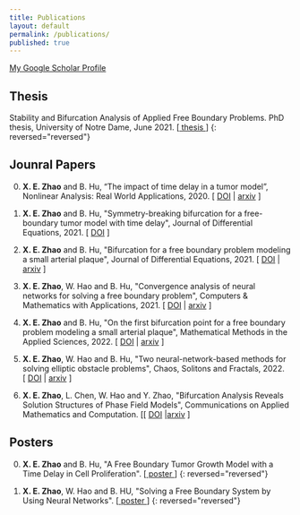 ```yaml
---
title: Publications
layout: default
permalink: /publications/
published: true
---
```


<a href="https://scholar.google.com/citations?user=jlRNTa8AAAAJ&hl=en">My Google Scholar Profile</a>

## Thesis
Stability and Bifurcation Analysis of Applied Free Boundary Problems. PhD thesis, University of Notre Dame, June 2021. [[ thesis ](https://drive.google.com/file/d/1Mrph0rRfZuhuKckJBSTx0xkz_KzfTBI9/view?usp=sharing)]
{: reversed="reversed"}


## Jounral Papers
0. <b>X. E. Zhao</b> and B. Hu, “The impact of time delay in a tumor model”, Nonlinear Analysis: Real World Applications, 2020. [&nbsp;<a href="https://www.sciencedirect.com/science/article/abs/pii/S1468121818312732">DOI</a>&nbsp;| 
<a href="https://arxiv.org/abs/1907.01148">arxiv</a>&nbsp;]

0. <b>X. E. Zhao</b> and B. Hu, "Symmetry-breaking bifurcation for a free-boundary tumor model with time delay", Journal of Differential Equations, 2021. [&nbsp;<a href="https://www.sciencedirect.com/science/article/abs/pii/S0022039620300280">DOI</a>&nbsp;]

0. <b>X. E. Zhao</b> and B. Hu, "Bifurcation for a free boundary problem modeling a small arterial plaque", Journal of Differential Equations, 2021. [&nbsp;<a href="https://www.sciencedirect.com/science/article/abs/pii/S002203962100231X">DOI</a>&nbsp;|
<a href="https://arxiv.org/abs/2008.02407">arxiv</a>&nbsp;]

0. <b>X. E. Zhao</b>, W. Hao and B. Hu, "Convergence analysis of neural networks for solving a free boundary problem", Computers & Mathematics with Applications, 2021. [&nbsp;<a href="https://www.sciencedirect.com/science/article/pii/S0898122121001139?casa_token=o-RVbd0DHt0AAAAA:-WRnFnAO1k8AXBPk-2dFYNKJJkQ6fz9To45_M6OhZzpuZ0SmrfUutiIcq5FFkTicF5CvqItvyw">DOI</a>&nbsp;|
<a href="https://arxiv.org/abs/2011.00315">arxiv</a>&nbsp;]

0. <b>X. E. Zhao</b> and B. Hu, "On the first bifurcation point for a free boundary problem modeling a small arterial plaque", Mathematical Methods in the Applied Sciences, 2022. [&nbsp;<a href="https://onlinelibrary.wiley.com/doi/abs/10.1002/mma.8087">DOI</a>&nbsp;|
<a href="https://arxiv.org/abs/2011.01528">arxiv</a>&nbsp;]

0. <b>X. E. Zhao</b>, W. Hao and B. Hu, "Two neural-network-based methods for solving elliptic obstacle problems", Chaos, Solitons and Fractals, 2022. [&nbsp;<a href="https://www.sciencedirect.com/science/article/abs/pii/S0960077922005239">DOI</a>&nbsp;|
<a href="https://arxiv.org/abs/2111.01761">arxiv</a>&nbsp;]

0. <b>X. E. Zhao</b>, L. Chen, W. Hao and Y. Zhao, "Bifurcation Analysis Reveals Solution Structures of Phase Field Models", Communications on Applied Mathematics and Computation. [[&nbsp;<a href="https://link.springer.com/article/10.1007/s42967-022-00221-1">DOI</a>&nbsp;|<a href="https://arxiv.org/abs/2210.06691">arxiv</a>&nbsp;]


## Posters
0. <b>X. E. Zhao</b> and B. Hu, "A Free Boundary Tumor Growth Model with a Time Delay in Cell Proliferation". [[ poster ](https://drive.google.com/file/d/150LiQvIaTKNHumH_hkT1VzfNzhzMAI03/view?usp=sharing)]
{: reversed="reversed"}

0. <b>X. E. Zhao</b>, W. Hao and B. HU, "Solving a Free Boundary System by Using Neural Networks". [[ poster ](https://drive.google.com/file/d/145iRWgocVOQzJa5CstVUh1dYVMu0rz7L/view?usp=sharing)]
{: reversed="reversed"}





